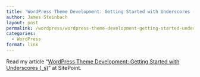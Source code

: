 ```yaml
---
title: 'WordPress Theme Development: Getting Started with Underscores (_s)'
author: James Steinbach
layout: post
permalink: /wordpress/wordpress-theme-development-getting-started-underscores-_s/
categories:
  - WordPress
format: link
---
```

Read my article &#8220;<a title="WordPress Theme Development: Getting Started with Underscores (_s)" href="http://www.sitepoint.com/wordpress-theme-development-getting-started-with-underscores/" target="_blank">WordPress Theme Development: Getting Started with Underscores (_s)</a>&#8221; at SitePoint.